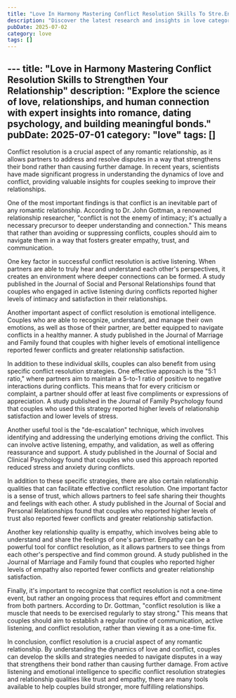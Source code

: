```yaml
---
title: "Love In Harmony Mastering Conflict Resolution Skills To Stre.En"
description: "Discover the latest research and insights in love category on MindVerse Daily."
pubDate: 2025-07-02
category: love
tags: []
---
```


﻿---
title: "Love in Harmony Mastering Conflict Resolution Skills to Strengthen Your Relationship"
description: "Explore the science of love, relationships, and human connection with expert insights into romance, dating psychology, and building meaningful bonds."
pubDate: 2025-07-01
category: "love"
tags: []
---

Conflict resolution is a crucial aspect of any romantic relationship, as it allows partners to address and resolve disputes in a way that strengthens their bond rather than causing further damage. In recent years, scientists have made significant progress in understanding the dynamics of love and conflict, providing valuable insights for couples seeking to improve their relationships.

One of the most important findings is that conflict is an inevitable part of any romantic relationship. According to Dr. John Gottman, a renowned relationship researcher, "conflict is not the enemy of intimacy; it's actually a necessary precursor to deeper understanding and connection." This means that rather than avoiding or suppressing conflicts, couples should aim to navigate them in a way that fosters greater empathy, trust, and communication.

One key factor in successful conflict resolution is active listening. When partners are able to truly hear and understand each other's perspectives, it creates an environment where deeper connections can be formed. A study published in the Journal of Social and Personal Relationships found that couples who engaged in active listening during conflicts reported higher levels of intimacy and satisfaction in their relationships.

Another important aspect of conflict resolution is emotional intelligence. Couples who are able to recognize, understand, and manage their own emotions, as well as those of their partner, are better equipped to navigate conflicts in a healthy manner. A study published in the Journal of Marriage and Family found that couples with higher levels of emotional intelligence reported fewer conflicts and greater relationship satisfaction.

In addition to these individual skills, couples can also benefit from using specific conflict resolution strategies. One effective approach is the "5:1 ratio," where partners aim to maintain a 5-to-1 ratio of positive to negative interactions during conflicts. This means that for every criticism or complaint, a partner should offer at least five compliments or expressions of appreciation. A study published in the Journal of Family Psychology found that couples who used this strategy reported higher levels of relationship satisfaction and lower levels of stress.

Another useful tool is the "de-escalation" technique, which involves identifying and addressing the underlying emotions driving the conflict. This can involve active listening, empathy, and validation, as well as offering reassurance and support. A study published in the Journal of Social and Clinical Psychology found that couples who used this approach reported reduced stress and anxiety during conflicts.

In addition to these specific strategies, there are also certain relationship qualities that can facilitate effective conflict resolution. One important factor is a sense of trust, which allows partners to feel safe sharing their thoughts and feelings with each other. A study published in the Journal of Social and Personal Relationships found that couples who reported higher levels of trust also reported fewer conflicts and greater relationship satisfaction.

Another key relationship quality is empathy, which involves being able to understand and share the feelings of one's partner. Empathy can be a powerful tool for conflict resolution, as it allows partners to see things from each other's perspective and find common ground. A study published in the Journal of Marriage and Family found that couples who reported higher levels of empathy also reported fewer conflicts and greater relationship satisfaction.

Finally, it's important to recognize that conflict resolution is not a one-time event, but rather an ongoing process that requires effort and commitment from both partners. According to Dr. Gottman, "conflict resolution is like a muscle that needs to be exercised regularly to stay strong." This means that couples should aim to establish a regular routine of communication, active listening, and conflict resolution, rather than viewing it as a one-time fix.

In conclusion, conflict resolution is a crucial aspect of any romantic relationship. By understanding the dynamics of love and conflict, couples can develop the skills and strategies needed to navigate disputes in a way that strengthens their bond rather than causing further damage. From active listening and emotional intelligence to specific conflict resolution strategies and relationship qualities like trust and empathy, there are many tools available to help couples build stronger, more fulfilling relationships.
